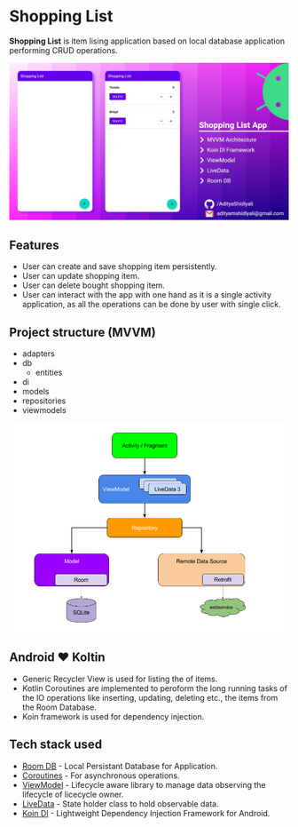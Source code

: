 # Shopping List
**Shopping List** is item lising application based on local database application performing CRUD operations.

<img src="https://github.com/AdityaShidlyali/ShoppingListApp/blob/main/images/shopping_list.jpg" />

## Features
* User can create and save shopping item persistently.
* User can update shopping item.
* User can delete bought shopping item.
* User can interact with the app with one hand as it is a single activity application, as all the operations can be done by user with single click.

## Project structure (MVVM)
* adapters
* db
    * entities
* di
* models
* repositories
* viewmodels

<img src="https://github.com/AdityaShidlyali/ShoppingListApp/blob/main/images/mvvm.png" />

## Android :heart: Koltin
* Generic Recycler View is used for listing the of items.
* Kotlin Coroutines are implemented to peroform the long running tasks of the IO operations like inserting, updating, deleting etc., the items from the Room Database.
* Koin framework is used for dependency injection.

## Tech stack used
- [Room DB](https://developer.android.com/training/data-storage/room) - Local Persistant Database for Application.
- [Coroutines](https://developer.android.com/kotlin/coroutines) - For asynchronous operations.
- [ViewModel](https://developer.android.com/topic/libraries/architecture/viewmodel) - Lifecycle aware library to manage data observing the lifecycle of licecycle owner.
- [LiveData](https://developer.android.com/topic/libraries/architecture/livedata) - State holder class to hold observable data.
- [Koin DI](https://insert-koin.io/docs/reference/koin-android/start) - Lightweight Dependency Injection Framework for Android.
